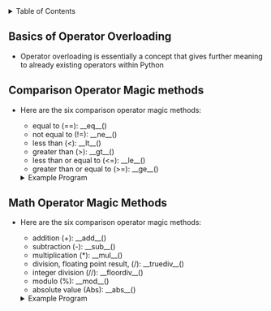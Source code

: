 <details>
<summary>Table of Contents</summary>
<ol>
  <li>
    <a href='#basics-of-operator-overloading'>Basics of Operator Overloading</a>
  </li>
  <li>
    <a href='#comparison-operator-magic-methods'>Comparison Operator Magic Methods</a>
  </li>     
  <li>
    <a href='#math-operator-magic-methods'>Math Operator Magic Methods</a>
  </li>      
</ol>
</details>

## Basics of Operator Overloading
<ul>
  <li>
    <a>Operator overloading is essentially a concept that gives further meaning to already existing operators within Python</a>
  </li>
</ul>    

## Comparison Operator Magic methods
<ul>
  <li>
    <a>Here are the six comparison operator magic methods:</a>
  </li>
  <ul>
    <li>
      <a>equal to (==): __eq__()</a>  
    </li>
    <li>
      <a>not equal to (!=): __ne__()</a>
    </li>
    <li>
      <a>less than (<): __lt__()</a> 
    </li>
    <li>
      <a>greater than (>): __gt__()</a> 
    </li>
    <li>
      <a>less than or equal to (<=): __le__()</a>
    </li>
    <li>
      <a>greater than or equal to (>=): __ge__()</a>
    </li>       
  </ul>
  <details>
  <summary>Example Program</summary>
    <ul>
      <pre>
        <code>
          class Person():<br />
              def __init__(self, name, age, gender):<br />
                  self.__name = name<br />
                  self.__age = age<br />
                  self.__gender = gender<br />
              <br />    
              def __eq__(self, other):<br />
                  if self.__name == other.__name and self.__age == other.__age and self.__gender == other.__gender:<br />
                      return True<br />
                  else:<br />
                      return False<br />
              <br />      
              def __gt__(self, other):<br />
                  if self.__age > other.__age:<br />
                      return True<br />
                  else:<br />
                      return False<br />
          <br />               
          person1 = Person("Garrett", 20, "Male")<br />
          person2 = Person("Eddie", 25, "Male")<br />
          <br />
          if person1 == person2:<br />
              print("Both people are the same.")<br />   
          else:<br />
              if person1 > person2:<br />
                  print("Person1 is older.")<br />
              else:<br />
                  print("Person2 is older.")<br />           
        </code>
      </pre>  
      <details>
      <summary>Output</summary>
        <pre>
          <code>
            Person 2 is older.<br />
          </code>
        </pre>  
      </details>
    </ul>  
  </details>
</ul> 

## Math Operator Magic Methods
<ul>
  <li>
    <a>Here are the six comparison operator magic methods:</a>
  </li>
  <ul>
    <li>
        <a>addition (+): __add__()</a>
    </li>
    <li>
        <a>subtraction (-): __sub__()</a>
    </li>
    <li>
        <a>multiplication (*): __mul__()</a>
    </li>
    <li>
        <a>division, floating point result, (/): __truediv__()</a>
    </li>
    <li>
        <a>integer division (//): __floordiv__()</a>
    </li>
    <li>
        <a>modulo (%): __mod__()</a>
    </li>
    <li>
        <a>absolute value (Abs): __abs__()</a>
    </li>
  </ul>  
  <details>
  <summary>Example Program</summary>
    <ul>
      <pre>
        <code>
          class Vector():<br />
              def __init__(self, x, y, z):<br />
                  self.__x = x<br />
                  self.__y = y<br />
                  self.__z = z<br />
              <br />  
              def __add__(self, other):<br />
                  return Vector(self.__x + other.__x, self.__y + other.__y, self.__z + other.__z)<br />
              <br />
              def __sub__(self, other):<br />
                  return Vector(self.__x - other.__x, self.__y - other.__y, self.__z - other.__z)<br />
              <br />
              def __mul__(self, other):<br />
                  return Vector(self.__x * other.__x, self.__y * other.__y, self.__z * other.__z)<br />
              <br />
              def __truediv__(self, other):<br />
                  return Vector(self.__x / other.__x, self.__y / other.__y, self.__z / other.__z)<br />
              <br />
              def __mod__(self, other):<br />
                  return Vector(self.__x % other.__x, self.__y % other.__y, self.__z % other.__z)<br /> 
              <br />
              def __abs__(self):<br />
                  return Vector(abs(self.__x), abs(self.__y), abs(self.__z))<br />
              <br />  
              def printVector(self):<br />
                  print("(" + str(self.__x) + ", " + str(self.__y) + ", " + str(self.__z) + ")")<br />
          <br />
          v1 = Vector(1, 2, 3)<br />
          v2 = Vector(45, -56, 6)<br />
          v3 = v1 + v2<br />
          v4 = v2 - v1<br />
          v5 = v1 * v2<br />
          v6 = v2 / v1<br />
          v7 = v2 % v1<br />
          v8 = abs(v2)<br />
          <br />
          print("Summation of v1 and v2: ", end="")<br />
          v3.printVector()<br />
          print("Subtracting v2 and v1: ", end="")<br />
          v4.printVector()<br />
          print("Multiplication of v1 and v2: ", end="")<br />
          v5.printVector()<br />
          print("Division of v2 by v1: ", end="")<br />
          v6.printVector()<br />
          print("Modulus of v2 by v1: ", end="")<br />
          v7.printVector()<br />
          print("Absolute value of v2: ", end="")<br />
          v8.printVector()<br />           
        </code>
      </pre>  
      <details>
      <summary>Output</summary>
        <pre>
          <code>
            Summation of v1 and v2: (46, -54, 9)<br />
		    Subtracting v2 and v1: (44, -58, 3)<br />
		    Multiplication of v1 and v2: (45, -112, 18)<br />
		    Division of v2 by v1: (45.0, -28.0, 2.0)<br />
		    Modulus of v2 by v1: (0, 0, 0)<br />
            Absolute value of v2: (45, 56, 6)<br />
          </code>
        </pre>  
      </details>
    </ul>  
  </details>
</ul>               
